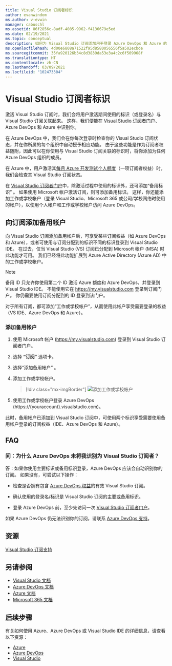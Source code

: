 ```yaml
---
title: Visual Studio 订阅者标识
author: evanwindom
ms.author: v-evwin
manager: cabuschl
ms.assetid: 86f2856c-8adf-4085-9962-f4136679e5ed
ms.date: 02/19/2021
ms.topic: conceptual
description: 如何为 Visual Studio 订阅添加用于登录 Azure DevOps 和 Azure 的备用标识
ms.openlocfilehash: 4d00e6808a71522f95d8580056556f5a502ecbde
ms.sourcegitcommit: 35fa920126b34c8d3839da53e3a4c2c6f509968f
ms.translationtype: HT
ms.contentlocale: zh-CN
ms.lasthandoff: 03/09/2021
ms.locfileid: "102473304"
---
```

# <a name="identities-for-visual-studio-subscribers"></a>Visual Studio 订阅者标识
激活 Visual Studio 订阅时，我们会将用户激活期间使用的标识（或登录名）与 Visual Studio 订阅关联起来。 这样，我们便能在 [Visual Studio 订阅者门户](https://my.visualstudio.com?wt.mc_id=o~msft~docs)、Azure DevOps 和 Azure 中识别你。

在 Azure DevOps 中，我们会在你每次登录时检查你的 Visual Studio 订阅状态，并在你所属的每个组织中自动授予相应功能。
由于这些功能是作为订阅者权益随附，因此可以在你使用与 Visual Studio 订阅关联的标识时，将你添加为任何 Azure DevOps 组织的成员。

在 Azure 中，用户激活其[每月 Azure 开发测试个人额度](https://azure.microsoft.com/pricing/member-offers/credit-for-visual-studio-subscribers/)（一项订阅者权益）时，我们会检查其 Visual Studio 订阅状态。

在 [Visual Studio 订阅者门户](https://my.visualstudio.com?wt.mc_id=o~msft~docs)中，除激活过程中使用的标识外，还可添加“备用标识”  。 如果使用 Microsoft 帐户激活订阅，则可添加备用标识。 这样，你还能添加工作或学校帐户（登录 Visual Studio、Microsoft 365 或公司/学校网络时使用的帐户），以使用个人帐户和工作或学校帐户访问 Azure DevOps。

## <a name="add-an-alternate-account-to-your-subscription"></a>向订阅添加备用帐户
向 Visual Studio 订阅添加备用帐户后，可享受某些订阅权益（如 Azure DevOps 和 Azure），或者可使用与订阅分配到的标识不同的标识登录到 Visual Studio IDE。 在过去，仅当 Visual Studio (VS) 订阅已分配到 Microsoft 帐户 (MSA) 时此功能才可用。 我们已经将此功能扩展到 Azure Active Directory (Azure AD) 中的工作或学校帐户。

> [!NOTE]
> 备用 ID 只允许你使用第二个 ID 激活 Azure 额度和 Azure DevOps，并登录到 Visual Studio IDE。  不能使用它在 <https://my.visualstudio.com> 登录到订阅门户。  你仍需要使用订阅分配到的 ID 登录到该门户。 

对于所有订阅，都可添加“工作或学校帐户”，从而使用此帐户享受需要登录的权益（VS IDE、Azure DevOps 和 Azure）。

### <a name="add-the-alternate-account"></a>添加备用帐户
1. 使用 Microsoft 帐户 (https://my.visualstudio.com) 登录到 Visual Studio 订阅者门户。
2. 选择 **“订阅”** 选项卡。
3. 选择“添加备用帐户”  。
4. 添加工作或学校帐户。
    > [!div class="mx-imgBorder"]
    > ![添加工作或学校帐户](_img/vs-alternate-identity/enter-alternate-account-my-visual-studio-com-portal.png "在订阅中添加工作或学校帐户作为备用帐户。")

5. 使用工作或学校帐户登录 Azure DevOps (https://{youraccount}.visualstudio.com)。

此时，备用帐户已添加到 Visual Studio 订阅中，可使用两个标识享受需要使用备用帐户登录的订阅权益（IDE、Azure DevOps 和 Azure）。

## <a name="faq"></a>FAQ

### <a name="q--why-doesnt-azure-devops-recognize-me-as-a-visual-studio-subscriber"></a>问：为什么 Azure DevOps 未将我识别为 Visual Studio 订阅者？

答：如果你使用主要标识或备用标识登录，Azure DevOps 应该会自动识别你的订阅。 如果没有，可尝试以下操作：

* 检查是否拥有包含 [Azure DevOps 权益](vs-azure-devops.md#eligibility)的有效 Visual Studio 订阅。

* 确认使用的登录名/标识是 Visual Studio 订阅的主要或备用标识。

* 登录 Azure DevOps 前，至少先访问一次 [Visual Studio 订阅者门户](https://my.visualstudio.com?wt.mc_id=o~msft~docs)。

如果 Azure DevOps 仍无法识别你的订阅，请联系 [Azure DevOps 支持](https://azure.microsoft.com/support/devops/)。

## <a name="resources"></a>资源
[Visual Studio 订阅支持](https://aka.ms/vssubscriberhelp)

## <a name="see-also"></a>另请参阅
- [Visual Studio 文档](/visualstudio/)
- [Azure DevOps 文档](/azure/devops/)
- [Azure 文档](/azure/)
- [Microsoft 365 文档](/microsoft-365/)

## <a name="next-steps"></a>后续步骤 
有关如何使用 Azure、Azure DevOps 或 Visual Studio IDE 的详细信息，请查看以下资源：
- [Azure](vs-azure.md)
- [Azure DevOps](vs-azure-devops.md)
- [Visual Studio](vs-ide-benefit.md)